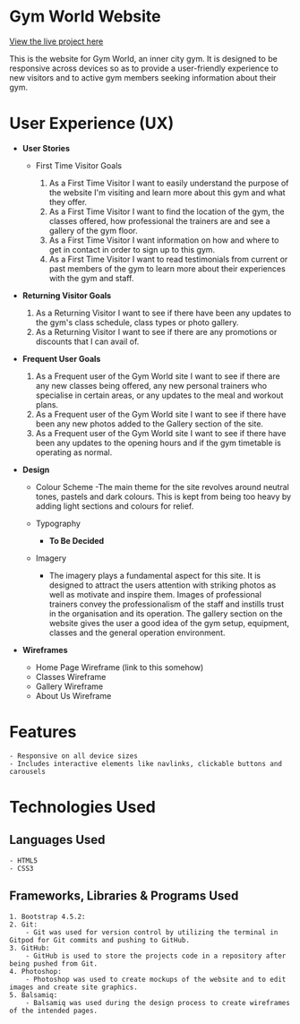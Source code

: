 # Gym World Website

[View the live project here](https://github.com)

This is the website for Gym World, an inner city gym. It is designed to be responsive across devices so as to provide a user-friendly experience
to new visitors and to active gym members seeking information about their gym.

# User Experience (UX)

- **User Stories**
  - First Time Visitor Goals

      1. As a First Time Visitor I want to easily understand the purpose of the website I'm visiting and learn more about this gym and what they offer.
      1. As a First Time Visitor I want to find the location of the gym, the classes offered, how professional the trainers are and see a gallery of the gym floor.
      1. As a First Time Visitor I want information on how and where to get in contact in order to sign up to this gym.
      1. As a First Time Visitor I want to read testimonials from current or past members of the gym to learn more about their experiences with the gym and staff. 
- **Returning Visitor Goals**

    1. As a Returning Visitor I want to see if there have been any updates to the gym's class schedule, class types or photo gallery.
    1. As a Returning Visitor I want to see if there are any promotions or discounts that I can avail of.
- **Frequent User Goals**
    1. As a Frequent user of the Gym World site I want to see if there are any new classes being offered, any new personal trainers who specialise in certain areas, or any updates to the meal and workout plans.
    1. As a Frequent user of the Gym World site I want to see if there have been any new photos added to the Gallery section of the site.
    1. As a Frequent user of the Gym World site I want to see if there have been any updates to the opening hours and if the gym timetable is operating as normal.


- **Design**

    - Colour Scheme
        -The main theme for the site revolves around neutral tones, pastels and dark colours. This is kept from being too heavy by adding light sections and colours for relief. 

    - Typography
        - **To Be Decided**

    - Imagery
        - The imagery plays a fundamental aspect for this site. It is designed to attract the users attention with striking photos as well as motivate and inspire them. 
        Images of professional trainers convey the professionalism of the staff and instills trust in the organisation and its operation. The gallery section on the website gives
        the user a good idea of the gym setup, equipment, classes and the general operation environment.


- **Wireframes**

    - Home Page Wireframe (link to this somehow)
    - Classes Wireframe
    - Gallery Wireframe
    - About Us Wireframe

# Features
    - Responsive on all device sizes
    - Includes interactive elements like navlinks, clickable buttons and carousels

# Technologies Used 
## Languages Used
    - HTML5
    - CSS3

## Frameworks, Libraries & Programs Used

    1. Bootstrap 4.5.2:
    2. Git:
        - Git was used for version control by utilizing the terminal in Gitpod for Git commits and pushing to GitHub.
    3. GitHub:
        - GitHub is used to store the projects code in a repository after being pushed from Git.
    4. Photoshop:
        - Photoshop was used to create mockups of the website and to edit images and create site graphics.
    5. Balsamiq:
        - Balsamiq was used during the design process to create wireframes of the intended pages.
